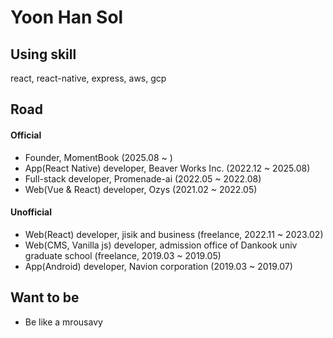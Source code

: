 # Yoon Han Sol

## Using skill

react, react-native, express, aws, gcp

## Road
#### Official

- Founder, MomentBook (2025.08 ~ )
- App(React Native) developer, Beaver Works Inc. (2022.12 ~ 2025.08)
- Full-stack developer, Promenade-ai (2022.05 ~ 2022.08)
- Web(Vue & React) developer, Ozys (2021.02 ~ 2022.05)

    
#### Unofficial

- Web(React) developer, jisik and business (freelance, 2022.11 ~ 2023.02)
- Web(CMS, Vanilla js) developer, admission office of Dankook univ graduate school (freelance, 2019.03 ~ 2019.05)
- App(Android) developer, Navion corporation (2019.03 ~ 2019.07)

    
## Want to be

- Be like a mrousavy
